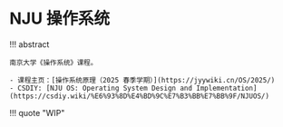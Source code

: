 # NJU 操作系统

!!! abstract

    南京大学《操作系统》课程。

    - 课程主页：[操作系统原理（2025 春季学期）](https://jyywiki.cn/OS/2025/)
    - CSDIY: [NJU OS: Operating System Design and Implementation](https://csdiy.wiki/%E6%93%8D%E4%BD%9C%E7%B3%BB%E7%BB%9F/NJUOS/)

!!! quote "WIP"
